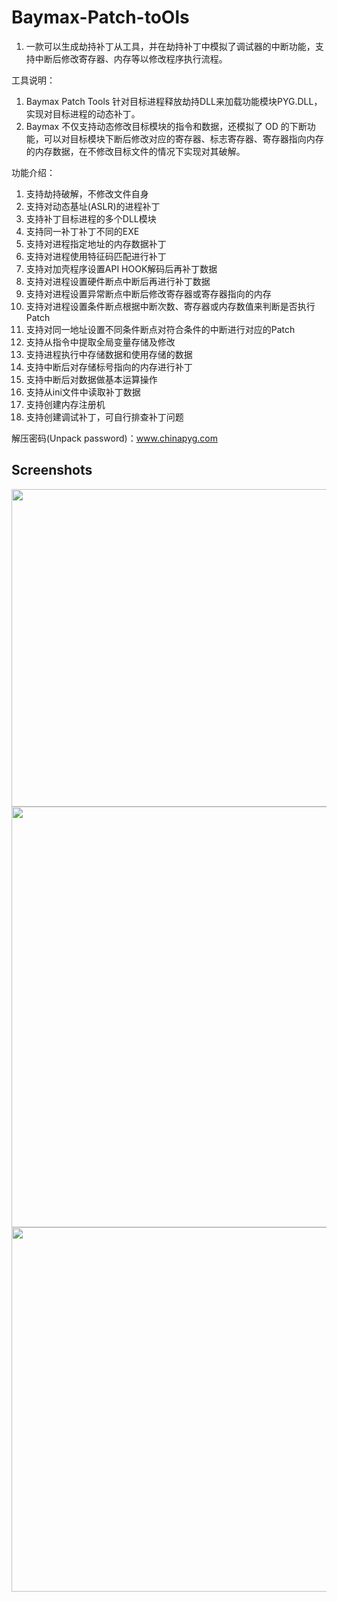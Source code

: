 # Baymax-Patch-toOls
1. 一款可以生成劫持补丁从工具，并在劫持补丁中模拟了调试器的中断功能，支持中断后修改寄存器、内存等以修改程序执行流程。

工具说明：
1. Baymax Patch Tools 针对目标进程释放劫持DLL来加载功能模块PYG.DLL，实现对目标进程的动态补丁。
2. Baymax 不仅支持动态修改目标模块的指令和数据，还模拟了 OD 的下断功能，可以对目标模块下断后修改对应的寄存器、标志寄存器、寄存器指向内存的内存数据，在不修改目标文件的情况下实现对其破解。

功能介绍：
1. 支持劫持破解，不修改文件自身
2. 支持对动态基址(ASLR)的进程补丁
3. 支持补丁目标进程的多个DLL模块
4. 支持同一补丁补丁不同的EXE
5. 支持对进程指定地址的内存数据补丁
6. 支持对进程使用特征码匹配进行补丁
7. 支持对加壳程序设置API HOOK解码后再补丁数据
8. 支持对进程设置硬件断点中断后再进行补丁数据
9. 支持对进程设置异常断点中断后修改寄存器或寄存器指向的内存
10. 支持对进程设置条件断点根据中断次数、寄存器或内存数值来判断是否执行Patch
11. 支持对同一地址设置不同条件断点对符合条件的中断进行对应的Patch
12. 支持从指令中提取全局变量存储及修改
13. 支持进程执行中存储数据和使用存储的数据
14. 支持中断后对存储标号指向的内存进行补丁
15. 支持中断后对数据做基本运算操作
16. 支持从ini文件中读取补丁数据
17. 支持创建内存注册机
18. 支持创建调试补丁，可自行排查补丁问题

解压密码(Unpack password)：www.chinapyg.com

## Screenshots

<img width="531" height="508" src="https://github.com/sicaril/Baymax-Patch-toOls/blob/main/pic/11.png"/>
<img width="537" height="673" src="https://github.com/sicaril/Baymax-Patch-toOls/blob/main/pic/12.png"/>
<img width="537" height="583" src="https://github.com/sicaril/Baymax-Patch-toOls/blob/main/pic/13.png"/>

